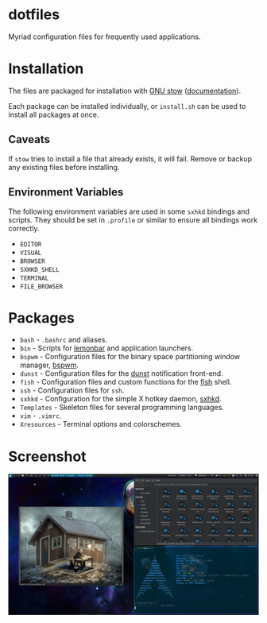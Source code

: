 # dotfiles

Myriad configuration files for frequently used applications.

# Installation

The files are packaged for installation with [GNU
stow](https://www.gnu.org/software/stow/)
([documentation](http://www.gnu.org/software/stow/manual/stow.html)).

Each package can be installed individually, or `install.sh` can be used to
install all packages at once.

## Caveats

If `stow` tries to install a file that already exists, it will fail. Remove or
backup any existing files before installing.

## Environment Variables

The following environment variables are used in some `sxhkd` bindings and
scripts. They should be set in `.profile` or similar to ensure all bindings
work correctly.

- `EDITOR`
- `VISUAL`
- `BROWSER`
- `SXHKD_SHELL`
- `TERMINAL`
- `FILE_BROWSER`

# Packages

- `bash` - `.bashrc` and aliases.
- `bin` - Scripts for [lemonbar](https://github.com/LemonBoy/bar) and
  application launchers.
- `bspwm` - Configuration files for the binary space partitioning window
  manager, [bspwm](https://github.com/baskerville/bspwm).
- `dunst` - Configuration files for the
  [dunst](https://github.com/knopwob/dunst) notification front-end.
- `fish` - Configuration files and custom functions for the
  [fish](http://fishshell.com/) shell.
- `ssh` - Configuration files for `ssh`.
- `sxhkd` - Configuration for the simple X hotkey daemon, [sxhkd](https://github.com/baskerville/sxhkd).
- `Templates` - Skeleton files for several programming languages.
- `vim` - `.vimrc`.
- `Xresources` - Terminal options and colorschemes.

# Screenshot

![screenshot](./screenshot.jpg)
